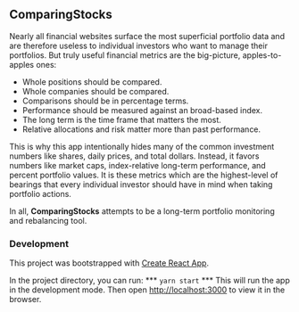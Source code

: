## ComparingStocks

Nearly all financial websites surface the most superficial portfolio data and are therefore useless to individual investors who want to manage their portfolios.  But truly useful financial metrics are the big-picture, apples-to-apples ones:

  * Whole positions should be compared.
  * Whole companies should be compared. 
  * Comparisons should be in percentage terms.
  * Performance should be measured against an broad-based index.
  * The long term is the time frame that matters the most.
  * Relative allocations and risk matter more than past performance.

This is why this app intentionally hides many of the common investment numbers like shares, daily prices, and total dollars. Instead, it favors numbers like market caps, index-relative long-term performance, and percent portfolio values. It is these metrics which are the highest-level of bearings that every individual investor should have in mind when taking portfolio actions.

In all, **ComparingStocks** attempts to be a long-term portfolio monitoring and rebalancing tool.

### Development
This project was bootstrapped with [Create React App](https://github.com/facebook/create-react-app).

In the project directory, you can run: *** `yarn start` *** This will run the app in the development mode. Then open [http://localhost:3000](http://localhost:3000) to view it in the browser.
